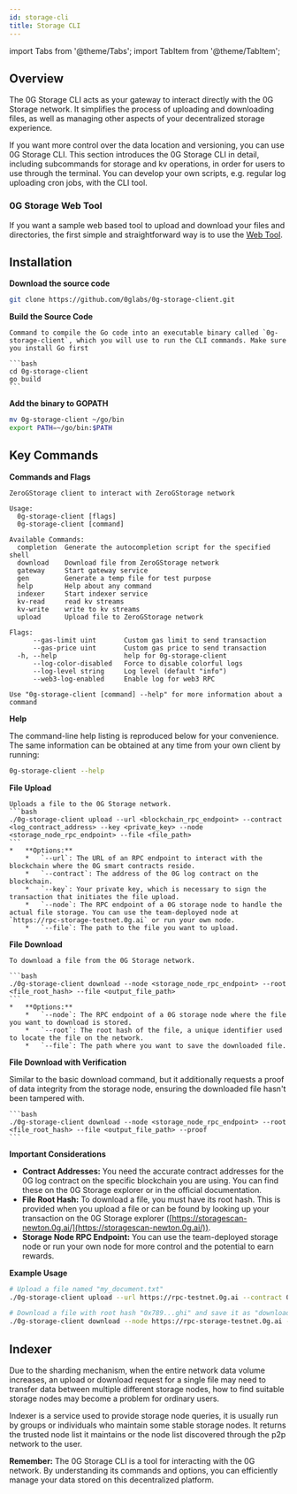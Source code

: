 ```yaml
---
id: storage-cli
title: Storage CLI
---
```


import Tabs from '@theme/Tabs';
import TabItem from '@theme/TabItem';


## Overview

The 0G Storage CLI  acts as your gateway to interact directly with the 0G Storage network. It simplifies the process of uploading and downloading files, as well as managing other aspects of your decentralized storage experience. 

If you want more control over the data location and versioning, you can use 0G Storage CLI. This section introduces the 0G Storage CLI in detail, including subcommands for storage and kv operations, in order for users to use through the terminal. You can develop your own scripts, e.g. regular log uploading cron jobs, with the CLI tool.

### 0G Storage Web Tool

If you want a sample web based tool to upload and download your files and directories, the first simple and straightforward way is to use the [Web Tool](https://storagescan-newton.0g.ai/tool). 


## Installation

**Download the source code**

```bash
git clone https://github.com/0glabs/0g-storage-client.git
```

**Build the Source Code**
    
    Command to compile the Go code into an executable binary called `0g-storage-client`, which you will use to run the CLI commands. Make sure you install Go first

    ```bash
    cd 0g-storage-client
    go build
    ```

**Add the binary to GOPATH**

```bash
mv 0g-storage-client ~/go/bin
export PATH=~/go/bin:$PATH
```

## Key Commands

**Commands and Flags**

```
ZeroGStorage client to interact with ZeroGStorage network

Usage:
  0g-storage-client [flags]
  0g-storage-client [command]

Available Commands:
  completion  Generate the autocompletion script for the specified shell
  download    Download file from ZeroGStorage network
  gateway     Start gateway service
  gen         Generate a temp file for test purpose
  help        Help about any command
  indexer     Start indexer service
  kv-read     read kv streams
  kv-write    write to kv streams
  upload      Upload file to ZeroGStorage network

Flags:
      --gas-limit uint       Custom gas limit to send transaction
      --gas-price uint       Custom gas price to send transaction
  -h, --help                 help for 0g-storage-client
      --log-color-disabled   Force to disable colorful logs
      --log-level string     Log level (default "info")
      --web3-log-enabled     Enable log for web3 RPC

Use "0g-storage-client [command] --help" for more information about a command
```

**Help**

The command-line help listing is reproduced below for your convenience. The same information can be obtained at any time from your own client by running:

```bash
0g-storage-client --help
```


**File Upload**

    Uploads a file to the 0G Storage network.
    ```bash
    ./0g-storage-client upload --url <blockchain_rpc_endpoint> --contract <log_contract_address> --key <private_key> --node <storage_node_rpc_endpoint> --file <file_path>
    ```
    *   **Options:**
        *   `--url`: The URL of an RPC endpoint to interact with the blockchain where the 0G smart contracts reside.
        *   `--contract`: The address of the 0G log contract on the blockchain.
        *   `--key`: Your private key, which is necessary to sign the transaction that initiates the file upload.
        *   `--node`: The RPC endpoint of a 0G storage node to handle the actual file storage. You can use the team-deployed node at `https://rpc-storage-testnet.0g.ai` or run your own node.
        *   `--file`: The path to the file you want to upload.

**File Download**
    
    To download a file from the 0G Storage network.

    ```bash
    ./0g-storage-client download --node <storage_node_rpc_endpoint> --root <file_root_hash> --file <output_file_path>
    ```
    *   **Options:**
        *   `--node`: The RPC endpoint of a 0G storage node where the file you want to download is stored.
        *   `--root`: The root hash of the file, a unique identifier used to locate the file on the network.
        *   `--file`: The path where you want to save the downloaded file.

**File Download with Verification**

   Similar to the basic download command, but it additionally requests a proof of data integrity from the storage node, ensuring the downloaded file hasn't been tampered with.

    ```bash
    ./0g-storage-client download --node <storage_node_rpc_endpoint> --root <file_root_hash> --file <output_file_path> --proof
    ```

**Important Considerations**

*   **Contract Addresses:** You need the accurate contract addresses for the 0G log contract on the specific blockchain you are using. You can find these on the 0G Storage explorer or in the official documentation.
*   **File Root Hash:** To download a file, you must have its root hash. This is provided when you upload a file or can be found by looking up your transaction on the 0G Storage explorer ([https://storagescan-newton.0g.ai/](https://storagescan-newton.0g.ai/)).
*   **Storage Node RPC Endpoint:** You can use the team-deployed storage node or run your own node for more control and the potential to earn rewards.


**Example Usage**

```bash
# Upload a file named "my_document.txt"
./0g-storage-client upload --url https://rpc-testnet.0g.ai --contract 0x123...abc --key 0x456...def --node https://rpc-storage-testnet.0g.ai --file my_document.txt

# Download a file with root hash "0x789...ghi" and save it as "downloaded_file.txt"
./0g-storage-client download --node https://rpc-storage-testnet.0g.ai --root 0x789...ghi --file downloaded_file.txt
```

## Indexer

Due to the sharding mechanism, when the entire network data volume increases, an upload or download request for a single file may need to transfer data between multiple different storage nodes, how to find suitable storage nodes may become a problem for ordinary users.

Indexer is a service used to provide storage node queries, it is usually run by groups or individuals who maintain some stable storage nodes. It returns the trusted node list it maintains or the node list discovered through the p2p network to the user.


**Remember:** The 0G Storage CLI is a tool for interacting with the 0G network. By understanding its commands and options, you can efficiently manage your data stored on this decentralized platform.

